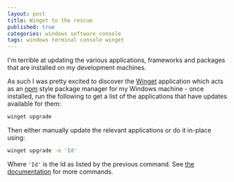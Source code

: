 ```yaml
---
layout: post
title: Winget to the rescue
published: true
categories: windows software console
tags: windows terminal console winget
---
```


I'm terrible at updating the various applications, frameworks and packages that are installed on my development machines.

<!--more-->

As such I was pretty excited to discover the [Winget](https://learn.microsoft.com/en-us/windows/package-manager/) application which acts as an [npm](https://www.npmjs.com/) style package manager for my Windows machine - once installed, run the following to get a list of the applications that have updates available for them:

```sh
winget upgrade
```

Then either manually update the relevant applications or do it in-place using:

```sh
winget upgrade -e 'Id'
```

Where `'Id'` is the Id as listed by the previous command. See [the documentation](https://learn.microsoft.com/en-us/windows/package-manager/winget/#commands) for more commands.
